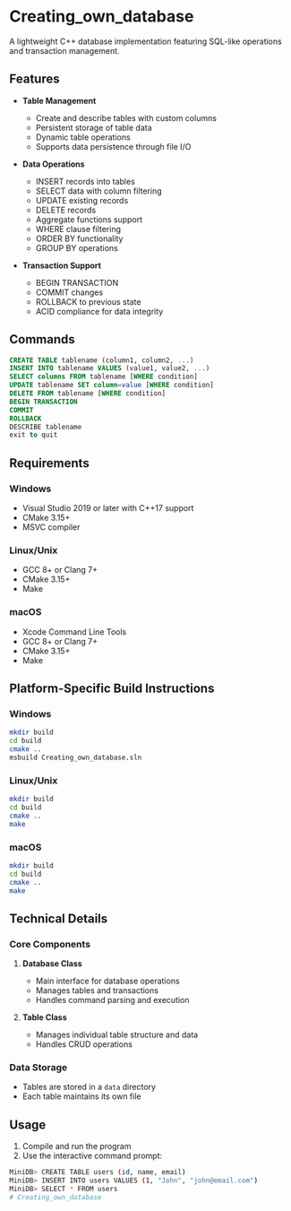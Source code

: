 
# Creating_own_database

A lightweight C++ database implementation featuring SQL-like operations and transaction management.

## Features

- **Table Management**
  - Create and describe tables with custom columns
  - Persistent storage of table data
  - Dynamic table operations
  - Supports data persistence through file I/O
  
- **Data Operations**
  - INSERT records into tables
  - SELECT data with column filtering
  - UPDATE existing records
  - DELETE records
  - Aggregate functions support
  - WHERE clause filtering
  - ORDER BY functionality
  - GROUP BY operations

- **Transaction Support**
  - BEGIN TRANSACTION
  - COMMIT changes
  - ROLLBACK to previous state
  - ACID compliance for data integrity

## Commands

```sql
CREATE TABLE tablename (column1, column2, ...)
INSERT INTO tablename VALUES (value1, value2, ...)
SELECT columns FROM tablename [WHERE condition]
UPDATE tablename SET column=value [WHERE condition]
DELETE FROM tablename [WHERE condition]
BEGIN TRANSACTION
COMMIT
ROLLBACK
DESCRIBE tablename
exit to quit
```

## Requirements

### Windows

- Visual Studio 2019 or later with C++17 support
- CMake 3.15+
- MSVC compiler

### Linux/Unix

- GCC 8+ or Clang 7+
- CMake 3.15+
- Make

### macOS

- Xcode Command Line Tools
- GCC 8+ or Clang 7+
- CMake 3.15+
- Make

## Platform-Specific Build Instructions

### Windows
```bash
mkdir build
cd build
cmake ..
msbuild Creating_own_database.sln
```

### Linux/Unix
```bash
mkdir build
cd build
cmake ..
make
```

### macOS
```bash
mkdir build
cd build
cmake ..
make
```

## Technical Details

### Core Components

1. **Database Class**
   - Main interface for database operations
   - Manages tables and transactions
   - Handles command parsing and execution

2. **Table Class**
   - Manages individual table structure and data
   - Handles CRUD operations


### Data Storage

- Tables are stored in a `data` directory
- Each table maintains its own file

## Usage

1. Compile and run the program
2. Use the interactive command prompt:
```bash
MiniDB> CREATE TABLE users (id, name, email)
MiniDB> INSERT INTO users VALUES (1, "John", "john@email.com")
MiniDB> SELECT * FROM users
# Creating_own_database
